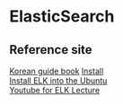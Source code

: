 # ElasticSearch 

## Reference site 

[Korean guide book](https://esbook.kimjmin.net/02-install/2.2/2.2.1-download-install)
[Install](https://www.elastic.co/guide/en/elasticsearch/reference/current/docker.html)  
[Install ELK into the Ubuntu](https://kangmanjoo.tistory.com/148)  
[Youtube for ELK Lecture](https://www.youtube.com/watch?v=M6s_edvlJnA&list=PLhFRZgJc2afp0gaUnQf68kJHPXLG16YCf&index=4)  


